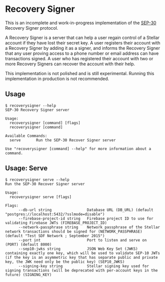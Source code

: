 # Recovery Signer

This is an incomplete and work-in-progress implementation of the [SEP-30]
Recovery Signer protocol.

A Recovery Signer is a server that can help a user regain control of a Stellar
account if they have lost their secret key. A user registers their account with
a Recovery Signer by adding it as a signer, and informs the Recovery Signer
that any user proving access to a phone number or email address can have
transactions signed. A user who has registered their account with two or more
Recovery Signers can recover the account with their help.

This implementation is not polished and is still experimental.
Running this implementation in production is not recommended.

## Usage

```
$ recoverysigner --help
SEP-30 Recovery Signer server

Usage:
  recoverysigner [command] [flags]
  recoverysigner [command]

Available Commands:
  serve       Run the SEP-30 Recover Signer server

Use "recoverysigner [command] --help" for more information about a command.
```

## Usage: Serve

```
$ recoverysigner serve --help
Run the SEP-30 Recover Signer server

Usage:
  recoverysigner serve [flags]

Flags:
      --db-url string                Database URL (DB_URL) (default "postgres://localhost:5432/?sslmode=disable")
      --firebase-project-id string   Firebase project ID to use for validating Firebase JWTs (FIREBASE_PROJECT_ID)
      --network-passphrase string    Network passphrase of the Stellar network transactions should be signed for (NETWORK_PASSPHRASE) (default "Test SDF Network ; September 2015")
      --port int                     Port to listen and serve on (PORT) (default 8000)
      --sep10-jwks string            JSON Web Key Set (JWKS) containing exactly one key, which will be used to validate SEP-10 JWTs (if the key is an asymmetric key that has separate public and private key, the JWK need only be the public key) (SEP10_JWKS)
      --signing-key string           Stellar signing key used for signing transactions (will be deprecated with per-account keys in the future) (SIGNING_KEY)
```

[SEP-30]: https://github.com/stellar/stellar-protocol/blob/600c326b210d71ee031d7f3a40ca88191b4cdf9c/ecosystem/sep-0030.md
